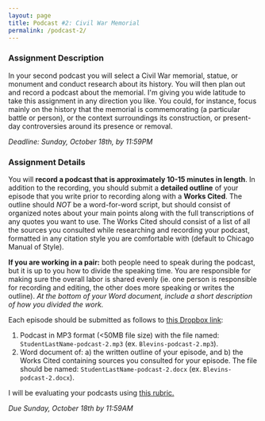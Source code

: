 ```yaml
---
layout: page
title: Podcast #2: Civil War Memorial
permalink: /podcast-2/
---
```


### Assignment Description

In your second podcast you will select a Civil War memorial, statue, or monument and conduct research about its history. You will then plan out and record a podcast about the memorial. I'm giving you wide latitude to take this assignment in any direction you like. You could, for instance, focus mainly on the history that the memorial is commemorating (a particular battle or person), or the context surroundings its construction, or present-day controversies around its presence or removal.

*Deadline: Sunday, October 18th, by 11:59PM*

### Assignment Details

You will **record a podcast that is approximately 10-15 minutes in length**. In addition to the recording, you should submit a **detailed outline** of your episode that you write prior to recording along with a **Works Cited**. The outline should *NOT* be a word-for-word script, but should consist of organized notes about your main points along with the full transcriptions of any quotes you want to use. The Works Cited should consist of a list of all the sources you consulted while researching and recording your podcast, formatted in any citation style you are comfortable with (default to Chicago Manual of Style). 

**If you are working in a pair:** both people need to speak during the podcast, but it is up to you how to divide the speaking time. You are responsible for making sure the overall labor is shared evenly (ie. one person is responsible for recording and editing, the other does more speaking or writes the outline). *At the bottom of your Word document, include a short description of how you divided the work.*

Each episode should be submitted as follows to [this Dropbox link](https://www.dropbox.com/request/kzOnJbfOa6d55jiCfEyW):

1. Podcast in MP3 format (<50MB file size) with the file named: `StudentLastName-podcast-2.mp3` (ex. `Blevins-podcast-2.mp3`).
2. Word document of: a) the written outline of your episode, and b) the Works Cited containing sources you consulted for your episode. The file should be named: `StudentLastName-podcast-2.docx` (ex. `Blevins-podcast-2.docx`).

I will be evaluating your podcasts using [this rubric.](({{site.baseurl}}/downloads/podcast-rubric.docx).)

*Due Sunday, October 18th by 11:59AM*